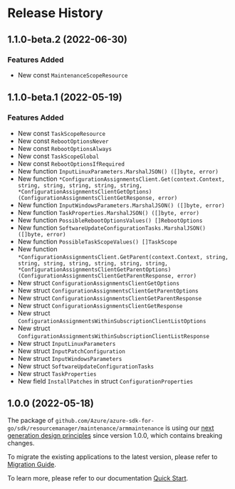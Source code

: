 # Release History

## 1.1.0-beta.2 (2022-06-30)
### Features Added

- New const `MaintenanceScopeResource`


## 1.1.0-beta.1 (2022-05-19)
### Features Added

- New const `TaskScopeResource`
- New const `RebootOptionsNever`
- New const `RebootOptionsAlways`
- New const `TaskScopeGlobal`
- New const `RebootOptionsIfRequired`
- New function `InputLinuxParameters.MarshalJSON() ([]byte, error)`
- New function `*ConfigurationAssignmentsClient.Get(context.Context, string, string, string, string, string, *ConfigurationAssignmentsClientGetOptions) (ConfigurationAssignmentsClientGetResponse, error)`
- New function `InputWindowsParameters.MarshalJSON() ([]byte, error)`
- New function `TaskProperties.MarshalJSON() ([]byte, error)`
- New function `PossibleRebootOptionsValues() []RebootOptions`
- New function `SoftwareUpdateConfigurationTasks.MarshalJSON() ([]byte, error)`
- New function `PossibleTaskScopeValues() []TaskScope`
- New function `*ConfigurationAssignmentsClient.GetParent(context.Context, string, string, string, string, string, string, string, *ConfigurationAssignmentsClientGetParentOptions) (ConfigurationAssignmentsClientGetParentResponse, error)`
- New struct `ConfigurationAssignmentsClientGetOptions`
- New struct `ConfigurationAssignmentsClientGetParentOptions`
- New struct `ConfigurationAssignmentsClientGetParentResponse`
- New struct `ConfigurationAssignmentsClientGetResponse`
- New struct `ConfigurationAssignmentsWithinSubscriptionClientListOptions`
- New struct `ConfigurationAssignmentsWithinSubscriptionClientListResponse`
- New struct `InputLinuxParameters`
- New struct `InputPatchConfiguration`
- New struct `InputWindowsParameters`
- New struct `SoftwareUpdateConfigurationTasks`
- New struct `TaskProperties`
- New field `InstallPatches` in struct `ConfigurationProperties`


## 1.0.0 (2022-05-18)

The package of `github.com/Azure/azure-sdk-for-go/sdk/resourcemanager/maintenance/armmaintenance` is using our [next generation design principles](https://azure.github.io/azure-sdk/general_introduction.html) since version 1.0.0, which contains breaking changes.

To migrate the existing applications to the latest version, please refer to [Migration Guide](https://aka.ms/azsdk/go/mgmt/migration).

To learn more, please refer to our documentation [Quick Start](https://aka.ms/azsdk/go/mgmt).
